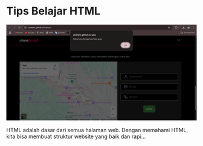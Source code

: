 # Tips Belajar HTML
![alt text](asset/img/validasi.png)

HTML adalah dasar dari semua halaman web. Dengan memahami HTML, kita bisa membuat struktur website yang baik dan rapi...
